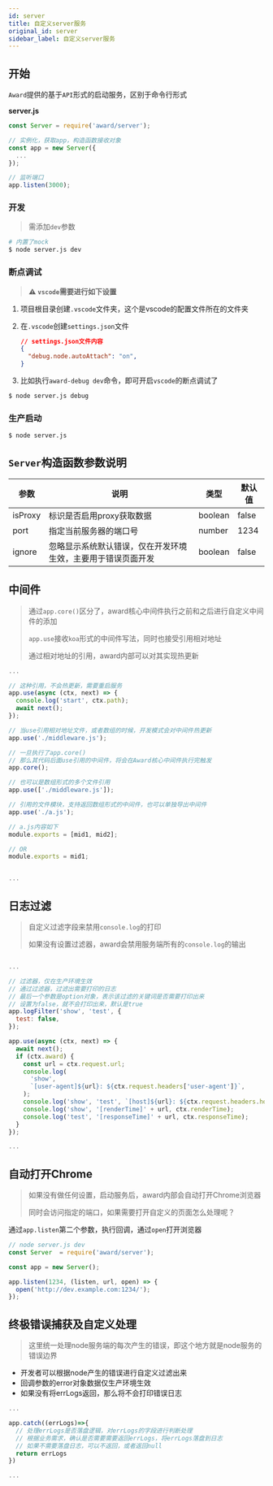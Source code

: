 ```yaml
---
id: server
title: 自定义server服务
original_id: server
sidebar_label: 自定义server服务
---
```


## 开始

`Award`提供的基于`API`形式的启动服务，区别于命令行形式

**server.js**
```js
const Server = require('award/server');

// 实例化，获取app，构造函数接收对象
const app = new Server({
  ...
});

// 监听端口
app.listen(3000);
```

### 开发

>需添加`dev`参数

```sh
# 内置了mock
$ node server.js dev
```

### 断点调试
> **⚠️ `vscode`需要进行如下设置**

1. 项目根目录创建`.vscode`文件夹，这个是vscode的配置文件所在的文件夹
2. 在`.vscode`创建`settings.json`文件
  
   ```json
   // settings.json文件内容
   {
     "debug.node.autoAttach": "on",
   }
   ```
3. 比如执行`award-debug dev`命令，即可开启`vscode`的断点调试了

```sh
$ node server.js debug
```

### 生产启动

```sh
$ node server.js
```

## `Server`构造函数参数说明

| 参数    | 说明                                                         | 类型    | 默认值 |
| ------- | ------------------------------------------------------------ | ------- | ------ |
| isProxy | 标识是否启用proxy获取数据                                    | boolean | false  |
| port    | 指定当前服务器的端口号                                       | number  | 1234   |
| ignore  | 忽略显示系统默认错误，仅在开发环境生效，主要用于错误页面开发 | boolean | false  |

## 中间件

> 通过`app.core()`区分了，award核心中间件执行之前和之后进行自定义中间件的添加
>
> `app.use`接收`koa`形式的中间件写法，同时也接受引用相对地址
>
> 通过相对地址的引用，award内部可以对其实现热更新

```js
...

// 这种引用，不会热更新，需要重启服务
app.use(async (ctx, next) => {
  console.log('start', ctx.path);
  await next();
});

// 当use引用相对地址文件，或者数组的时候，开发模式会对中间件热更新
app.use('./middleware.js');

// 一旦执行了app.core()
// 那么其代码后面use引用的中间件，将会在Award核心中间件执行完触发
app.core();

// 也可以是数组形式的多个文件引用
app.use(['./middleware.js']);

// 引用的文件模块，支持返回数组形式的中间件，也可以单独导出中间件
app.use('./a.js');

// a.js内容如下
module.exports = [mid1, mid2];

// OR
module.exports = mid1;


...
```

## 日志过滤

> 自定义过滤字段来禁用`console.log`的打印
> 
> 如果没有设置过滤器，award会禁用服务端所有的`console.log`的输出

```js

...

// 过滤器，仅在生产环境生效
// 通过过滤器，过滤出需要打印的日志
// 最后一个参数是option对象，表示该过滤的关键词是否需要打印出来
// 设置为false，就不会打印出来，默认是true
app.logFilter('show', 'test', {
  test: false,
});

app.use(async (ctx, next) => {
  await next();
  if (ctx.award) {
    const url = ctx.request.url;
    console.log(
      'show',
      `[user-agent]${url}: ${ctx.request.headers['user-agent']}`,
    );
    console.log('show', 'test', `[host]${url}: ${ctx.request.headers.host}`);
    console.log('show', '[renderTime]' + url, ctx.renderTime);
    console.log('test', '[responseTime]' + url, ctx.responseTime);
  }
});

...
```

## 自动打开Chrome

> 如果没有做任何设置，启动服务后，award内部会自动打开Chrome浏览器
>
> 同时会访问指定的端口，如果需要打开自定义的页面怎么处理呢？

通过`app.listen`第二个参数，执行回调，通过`open`打开浏览器

```js
// node server.js dev
const Server  = require('award/server');

const app = new Server();

app.listen(1234, (listen, url, open) => {
  open('http://dev.example.com:1234/');
});
```

## 终极错误捕获及自定义处理

>  这里统一处理node服务端的每次产生的错误，即这个地方就是node服务的错误边界

- 开发者可以根据node产生的错误进行自定义过滤出来
- 回调参数的error对象数据仅生产环境生效
- 如果没有将errLogs返回，那么将不会打印错误日志

```js
...

app.catch((errLogs)=>{
  // 处理errLogs是否落盘逻辑，对errLogs的字段进行判断处理
  // 根据业务需求，确认是否需要需要返回errLogs，将errLogs落盘到日志
  // 如果不需要落盘日志，可以不返回，或者返回null
  return errLogs
})

...
```